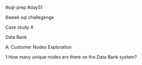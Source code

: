 #sql-prep
#day51

8week sql challegenge

Case study 4

Data Bank

A. Customer Nodes Exploration

1.How many unique nodes are there on the Data Bank system?

